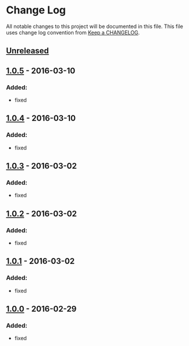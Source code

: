 # Change Log
All notable changes to this project will be documented in this file.
This file uses change log convention from [Keep a CHANGELOG](http://keepachangelog.com).


## [Unreleased][unreleased]

## [1.0.5] - 2016-03-10

### Added:
- fixed

## [1.0.4] - 2016-03-10

### Added:
- fixed

## [1.0.3] - 2016-03-02

### Added:
- fixed

## [1.0.2] - 2016-03-02

### Added:
- fixed

## [1.0.1] - 2016-03-02

### Added:
- fixed

## [1.0.0] - 2016-02-29

### Added:
- fixed

[unreleased]: https://github.com/hadenlabs/ansible-role-redis/compare/1.0.5...HEAD
[1.0.5]: https://github.com/hadenlabs/ansible-role-redis/compare/1.0.4...1.0.5
[1.0.4]: https://github.com/hadenlabs/ansible-role-redis/compare/1.0.3...1.0.4
[1.0.3]: https://github.com/hadenlabs/ansible-role-redis/compare/1.0.2...1.0.3
[1.0.2]: https://github.com/hadenlabs/ansible-role-redis/compare/1.0.1...1.0.2
[1.0.1]: https://github.com/hadenlabs/ansible-role-redis/compare/1.0.0...1.0.1
[1.0.0]: https://github.com/hadenlabs/ansible-role-redis/compare/0.0.0...1.0.0

[CHANGELOG.md]: CHANGELOG.md
[CONTRIBUTING.md]: CONTRIBUTING.md
[LICENCE.md]: LICENCE.md
[README.md]: README.md
